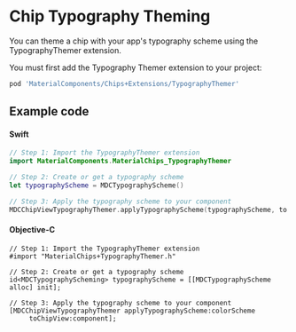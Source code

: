 <!--docs:
title: "Typography Theming"
layout: detail
section: components
excerpt: "How to theme Chip using the Material Design typography system."
iconId: chip
path: /catalog/chips/typography-theming/
-->

# Chip Typography Theming

You can theme a chip with your app's typography scheme using the TypographyThemer extension.

You must first add the Typography Themer extension to your project:

```bash
pod 'MaterialComponents/Chips+Extensions/TypographyThemer'
```

## Example code

<!--<div class="material-code-render" markdown="1">-->
#### Swift
```swift
// Step 1: Import the TypographyThemer extension
import MaterialComponents.MaterialChips_TypographyThemer

// Step 2: Create or get a typography scheme
let typographyScheme = MDCTypographyScheme()

// Step 3: Apply the typography scheme to your component
MDCChipViewTypographyThemer.applyTypographyScheme(typographyScheme, to: component)
```

#### Objective-C

```objc
// Step 1: Import the TypographyThemer extension
#import "MaterialChips+TypographyThemer.h"

// Step 2: Create or get a typography scheme
id<MDCTypographyScheming> typographyScheme = [[MDCTypographyScheme alloc] init];

// Step 3: Apply the typography scheme to your component
[MDCChipViewTypographyThemer applyTypographyScheme:colorScheme
     toChipView:component];
```
<!--</div>-->
